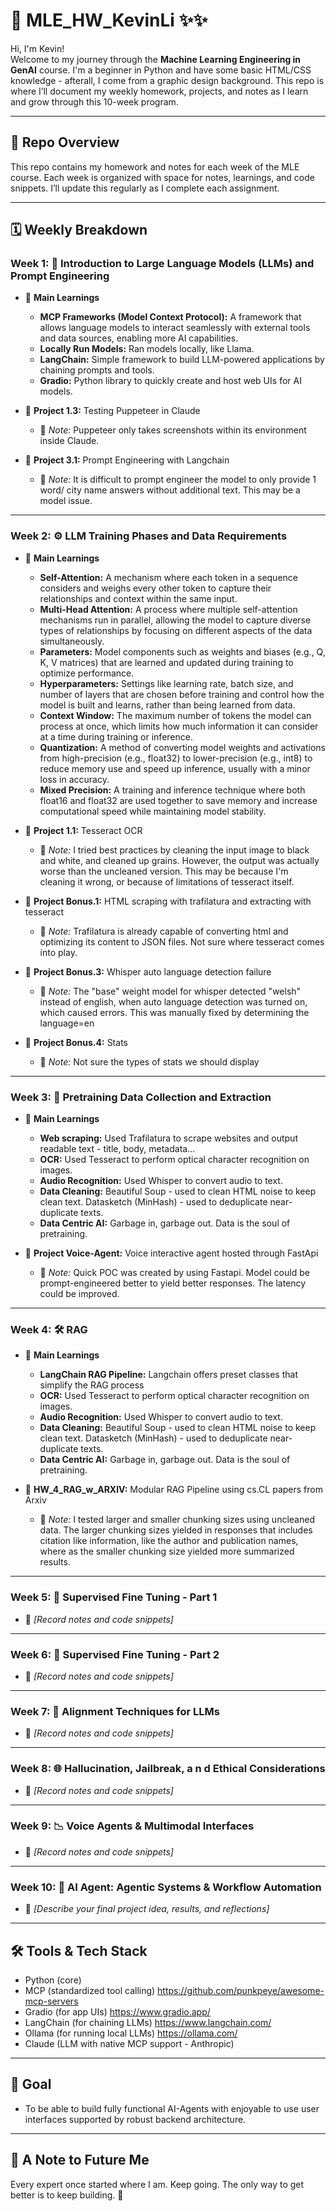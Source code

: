 # 📘 MLE_HW_KevinLi ✨✨

Hi, I'm Kevin!  
Welcome to my journey through the **Machine Learning Engineering in GenAI** course. I'm a beginner in Python and have some basic HTML/CSS knowledge - afterall, I come from a graphic design background. This repo is where I’ll document my weekly homework, projects, and notes as I learn and grow through this 10-week program.

---

## 🧠 Repo Overview

This repo contains my homework and notes for each week of the MLE course. Each week is organized with space for notes, learnings, and code snippets. I’ll update this regularly as I complete each assignment.

---

## 🗓️ Weekly Breakdown

### Week 1: 🧱 Introduction to Large Language Models (LLMs) and Prompt Engineering
- 🔬 **Main Learnings** 
  - **MCP Frameworks (Model Context Protocol):** A framework that allows language models to interact seamlessly with external tools and data sources, enabling more AI capabilities.
  - **Locally Run Models:** Ran models locally, like Llama.
  - **LangChain:** Simple framework to build LLM-powered applications by chaining prompts and tools.
  - **Gradio:** Python library to quickly create and host web UIs for AI models.

- 📝 **Project 1.3:** Testing Puppeteer in Claude
  - 📌 *Note:* Puppeteer only takes screenshots within its environment inside Claude.
- 📝 **Project 3.1:** Prompt Engineering with Langchain
  - 📌 *Note:* It is difficult to prompt engineer the model to only provide 1 word/ city name answers without additional text. This may be a model issue.

---

### Week 2: ⚙️ LLM Training Phases and Data Requirements
- 🔬 **Main Learnings** 
  - **Self-Attention:** A mechanism where each token in a sequence considers and weighs every other token to capture their relationships and context within the same input.
  - **Multi-Head Attention:** A process where multiple self-attention mechanisms run in parallel, allowing the model to capture diverse types of relationships by focusing on different aspects of the data simultaneously.
  - **Parameters:** Model components such as weights and biases (e.g., Q, K, V matrices) that are learned and updated during training to optimize performance.
  - **Hyperparameters:** Settings like learning rate, batch size, and number of layers that are chosen before training and control how the model is built and learns, rather than being learned from data.
  - **Context Window:** The maximum number of tokens the model can process at once, which limits how much information it can consider at a time during training or inference.
  - **Quantization:** A method of converting model weights and activations from high-precision (e.g., float32) to lower-precision (e.g., int8) to reduce memory use and speed up inference, usually with a minor loss in accuracy.
  - **Mixed Precision:** A training and inference technique where both float16 and float32 are used together to save memory and increase computational speed while maintaining model stability.

- 📝 **Project 1.1:** Tesseract OCR
  - 📌 *Note:* I tried best practices by cleaning the input image to black and white, and cleaned up grains. However, the output was actually worse than the uncleaned version. This may be because I'm cleaning it wrong, or because of limitations of tesseract itself.
- 📝 **Project Bonus.1:** HTML scraping with trafilatura and extracting with tesseract
  - 📌 *Note:* Trafilatura is already capable of converting html and optimizing its content to JSON files. Not sure where tesseract comes into play.
- 📝 **Project Bonus.3:** Whisper auto language detection failure
  - 📌 *Note:* The "base" weight model for whisper detected "welsh" instead of english, when auto language detection was turned on, which caused errors. This was manually fixed by determining the language=en
- 📝 **Project Bonus.4:** Stats
  - 📌 *Note:* Not sure the types of stats we should display
---

### Week 3: 🧠 Pretraining Data Collection and Extraction
- 🔬 **Main Learnings** 
  - **Web scraping:** Used Trafilatura to scrape websites and output readable text - title, body, metadata...
  - **OCR:** Used Tesseract to perform optical character recognition on images.
  - **Audio Recognition:** Used Whisper to convert audio to text.
  - **Data Cleaning:** Beautiful Soup - used to clean HTML noise to keep clean text. Datasketch (MinHash) - used to deduplicate near-duplicate texts.
  - **Data Centric AI:** Garbage in, garbage out. Data is the soul of pretraining.

- 📝 **Project Voice-Agent:** Voice interactive agent hosted through FastApi
  - 📌 *Note:* Quick POC was created by using Fastapi. Model could be prompt-engineered better to yield better responses. The latency could be improved.

---

### Week 4: 🛠️ RAG
- 🔬 **Main Learnings** 
  - **LangChain RAG Pipeline:** Langchain offers preset classes that simplify the RAG process
  - **OCR:** Used Tesseract to perform optical character recognition on images.
  - **Audio Recognition:** Used Whisper to convert audio to text.
  - **Data Cleaning:** Beautiful Soup - used to clean HTML noise to keep clean text. Datasketch (MinHash) - used to deduplicate near-duplicate texts.
  - **Data Centric AI:** Garbage in, garbage out. Data is the soul of pretraining.

- 📝 **HW_4_RAG_w_ARXIV:** Modular RAG Pipeline using cs.CL papers from Arxiv
  - 📌 *Note:* I tested larger and smaller chunking sizes using uncleaned data. The larger chunking sizes yielded in responses that includes citation like information, like the author and publication names, where as the smaller chunking size yielded more summarized results. 

---

### Week 5: 🤖 Supervised Fine Tuning - Part 1
- 📝 *[Record notes and code snippets]*

---

### Week 6: 🤖 Supervised Fine Tuning - Part 2
- 📝 *[Record notes and code snippets]*

---

### Week 7: 🧪 Alignment Techniques for LLMs
- 📝 *[Record notes and code snippets]*

---

### Week 8: 🌐 Hallucination, Jailbreak, a n d Ethical Considerations
- 📝 *[Record notes and code snippets]*

---

### Week 9: 📉 Voice Agents & Multimodal Interfaces
- 📝 *[Record notes and code snippets]*

---

### Week 10: 🚀  AI Agent: Agentic Systems & Workflow Automation
- 📝 *[Describe your final project idea, results, and reflections]*

---

## 🛠️ Tools & Tech Stack

- Python (core)
- MCP (standardized tool calling) https://github.com/punkpeye/awesome-mcp-servers
- Gradio (for app UIs) https://www.gradio.app/
- LangChain (for chaining LLMs) https://www.langchain.com/
- Ollama (for running local LLMs) https://ollama.com/
- Claude (LLM with native MCP support - Anthropic)

---

## 📌 Goal

- To be able to build fully functional AI-Agents with enjoyable to use user interfaces supported by robust backend architecture.

---

## 🙌 A Note to Future Me

Every expert once started where I am. Keep going. The only way to get better is to keep building. 🚀


